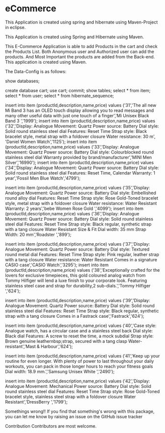 # eCommerce
This Application is created using spring and hibernate using Maven-Project in eclipse.

This Application is created using Spring and Hibernate using Maven.

This E-Commerce Application is able to add Products in the cart and check the Products List.
Both Anonymous user and Authorized user can add the products. 
And Most Important the products are added from the Back-end.
This application is created using Maven.

The Data-Config is as follows:

show databases;

create database cart;
use cart;
commit;
show tables;
select * from item;
select * from user;
select * from hibernate_sequence;


insert into item (productId,description,name,price) values ('31','The all new Mi Band 3 has an OLED touch display allowing you to read messages and many other useful data with just one touch of a finger','Mi Unisex Black Band 3 ','1999');
insert into item (productId,description,name,price) values ('32','Display: Analogue
Movement: Quartz
Power source: Battery
Dial style: Solid round stainless steel dial
Features: Reset Time
Strap style: Black bracelet style, metal strap with a foldover closure
Water resistance: 30 m', 'Daniel Women Watch','1125');
insert into item (productId,description,name,price) values ('33','Display: Analogue
Movement: Quartz
Power source: Battery
Dial style: Colourblocked round stainless steel dial
Warranty provided by brand/manufacturer','MINI Men Silver','16990');
insert into item (productId,description,name,price) values ('34','Display: Analogue
Movement: Quartz
Power source: Battery
Dial style: Solid round stainless steel dial
Features: Reset Time, Calendar
Warranty: 1 year','Fossil Men Blue Watch','4799');

insert into item (productId,description,name,price) values ('35','Display: Analogue
Movement: Quartz
Power source: Battery
Dial style: Embellished round alloy dial
Features: Reset Time
Strap style: Rose Gold-Toned bracelet style, metal strap with a foldover closure
Water resistance: Water Resistant
Warranty: 2 years','bebe Women Rose Gold  ','4099');
insert into item (productId,description,name,price) values ('36','Display: Analogue
Movement: Quartz
Power source: Battery
Dial style: Solid round stainless steel dial
Features: Reset Time
Strap style: Black regular, synthetic strap with a tang closure
Water Resistant
Size & Fit
Dial width: 35 mm
Strap Width: 20 mm','Roadster ','899');

insert into item (productId,description,name,price) values ('37','Display: Analogue
Movement: Quartz
Power source: Battery
Dial style: Textured round metal dial
Features: Reset Time
Strap style: Pink regular, leather strap with a tang closure
Water resistance: Water Resistant
Comes in a signature CASIO case','CASIO Watch','3295');
insert into item (productId,description,name,price) values ('38','Exceptionally crafted for the lovers for exclusive timepieces, this gold coloured analog watch from Tommy Hilfiger will lend a luxe finish to your corporate look. Featuring stainless steel case and strap for durability,2 sub-dials.','Tommy Hilfiger ','624');

insert into item (productId,description,name,price) values ('39','Display: Analogue
Movement: Quartz
Power source: Battery
Dial style: Solid round stainless steel dial
Features: Reset Time
Strap style: Black regular, synthetic strap with a tang closure
Comes in a Fastrack case','Fastrack','624');

insert into item (productId,description,name,price) values ('40','Case style: Analogue watch, has a circular case and a stainless steel back
Dial style: Black dial
Features: A screw to reset the time, a mock subdial
Strap style: Brown genuine leathernbsp;strap, secured with a tang clasp
Water-resistant','Mast & Harbour','624');

insert into item (productId,description,name,price) values ('41','Keep up your routine for even longer. 
With plenty of power to last throughout your daily workouts, you can pack in those longer hours to reach your fitness goals
Dial width: 18.9 mm.','Samsung Unisex White ','2490');

insert into item (productId,description,name,price) values ('42','Display: Analogue
Movement: Mechanical
Power source: Battery
Dial style: Solid round stainless steel dial
Features: Reset Time
Strap style: Rose Gold-Toned bracelet style, stainless steel strap with a foldover closure
Water Resistant','DressBerry ','1799');




Somethings wrong!!
If you find that something's wrong with this package, you can let me know by raising an issue on the GitHub issue tracker

Contribution
Contributors are most welcome.
